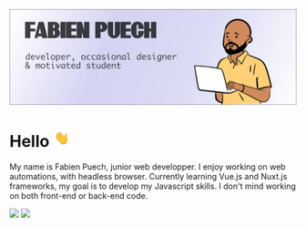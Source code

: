 ![Banner of my github profile](https://github.com/fafa-a/fafa-a/blob/main/assets/github-banner.webp "Picture of my github profile")

# Hello ![waving hand emoji](https://github.com/fafa-a/fafa-a/blob/main/assets/waving-hand.gif)

My name is Fabien Puech, junior web developper. I enjoy working on web automations, with headless browser. Currently learning Vue.js and Nuxt.js frameworks, my goal is to develop my Javascript skills. I don't mind working on both front-end or back-end code.

<div>

  <img src="https://github-readme-stats.vercel.app/api/top-langs/?username=fafa-a&theme=buefy&layout=compact" />

<img  src="https://github-readme-stats.vercel.app/api?username=fafa-a&hide=contribs,prs&show_icons=true&count_private=true&theme=buefy" />

</div>

